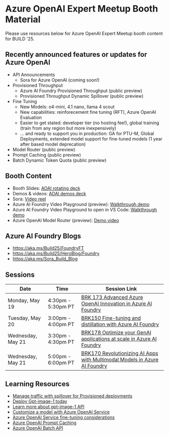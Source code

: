 # **Azure OpenAI Expert Meetup Booth Material**
Please use resources below for Azure OpenAI Expert Meetup booth content for BUILD '25.

## **Recently announced features or updates for Azure OpenAI**
* API Announcements
    * Sora for Azure OpenAI (coming soon!)
*   Provisioned Throughput
    * Azure AI Foundry Provisioned Throughput (public preview)
    * Provisioned Throughput Dynamic Spillover (public preview)
* Fine Tuning
    * New Models: o4-mini, 4.1 nano, llama 4 scout
    * New capabilities: reinforecement fine tuning (RFT), Azure OpenAI Evaluation
    * Easier to get stated: developer tier (no hosting fee!), global training (train from any region but more inexpensively)
    * ... and ready to support you in production: GA for PTU-M, Global Deployments, extended model support for fine-tuned models (1 year after based model deprecation)
* Model Router (public preview)
* Prompt Caching (public preview)
* Batch Dynamic Token Quota (public preview)

## Booth Content

* Booth Slides: [AOAI rotating deck](https://1drv.ms/p/c/d17313624f8feacf/EYLnrQEkSYdOkSIF0W8v630B8RkZ5YSKj43dca-Ohl_aUw?e=plbvB8)
* Demos & videos: [AOAI demos deck](https://1drv.ms/b/c/d17313624f8feacf/ETw2W-IEwvpDmK47diVDe6YBy-jLQ9xGI5eyeBTktDiUJQ?e=q9z4bf)
* Sora: [Video reel](https://youtu.be/x6Oj2wbrLcU)
* Azure AI Foundry Video Playground (preview): [Walkthrough demo](https://1drv.ms/v/c/d17313624f8feacf/EXJX_ov7HzNGgsBso4GA0pgB8mYzU4eRDyn1Yydq-AwwsQ?e=VjlRgy)
* Azure AI Foundry Video Playground to open in VS Code: [Walkthrough demo](https://youtu.be/79zzSMY1nh4)
* Azure OpenAI Model Router (preview): [Demo video](https://1drv.ms/v/c/d17313624f8feacf/EZYbJdl1bQtDsqombEEnFTsBQL8GtVIU4FEiyaQxP9srsQ?e=8uT0CS)

## Azure AI Foundry Blogs

* https://aka.ms/Build25/FoundryFT
* https://aka.ms/Build25/HeroBlog/Foundry
* https://aka.ms/Sora_Build_Blog 

## Sessions

| Date | Time | Session Link|
|------|------|-------------|
|Monday, May 19| 4:30pm - 5:30pm PT| [BRK 173 Advanced Azure OpenAI Innovation in Azure AI Foundry](https://build.microsoft.com/en-US/sessions/BRK173?source=sessions)|
|Tuesday, May 20| 3:00pm - 4:00pm PT| [BRK150 Fine-tuning and distillation with Azure AI Foundry](https://build.microsoft.com/en-US/sessions/BRK150?source=sessions)|
|Wednesday, May 21| 3:30pm - 4:30pm PT|[BRK178 Optimize your GenAI applications at scale in Azure AI Foundry](https://build.microsoft.com/en-US/sessions/BRK178?source=sessions)|
|Wednesday, May 21| 5:00pm - 6:00pm PT|[BRK170 Revolutionizing AI Apps with Multimodal Models in Azure AI Foundry](https://build.microsoft.com/en-US/sessions/BRK170?source=sessions)|

## Learning Resources

* [Manage traffic with spillover for Provisioned deployments](https://learn.microsoft.com/en-us/azure/ai-services/openai/how-to/spillover-traffic-management)
* [Deploy Gpt-image-1 today](https://ai.azure.com/explore/models?tid=72f988bf-86f1-41af-91ab-2d7cd011db47)
* [Learn more about gpt-image-1 API](https://learn.microsoft.com/en-us/azure/ai-services/openai/how-to/dall-e?tabs=gpt-image-1)
* [Customize a model with Azure OpenAI Service](https://learn.microsoft.com/en-us/azure/ai-services/openai/how-to/fine-tuning?context=%2Fazure%2Fai-foundry%2Fcontext%2Fcontext&tabs=azure-openai&pivots=programming-language-studio)
* [Azure OpenAI Service fine-tuning considerations](https://learn.microsoft.com/en-us/azure/ai-services/openai/concepts/fine-tuning-considerations?context=%2Fazure%2Fai-foundry%2Fcontext%2Fcontext)
* [Azure OpenAI Prompt Caching](https://learn.microsoft.com/en-us/azure/ai-services/openai/how-to/prompt-caching)
* [Azure OpenAI Batch API](https://learn.microsoft.com/en-us/azure/ai-services/openai/how-to/batch?tabs=global-batch%2Cstandard-input%2Cpython-secure&pivots=ai-foundry-portal)
